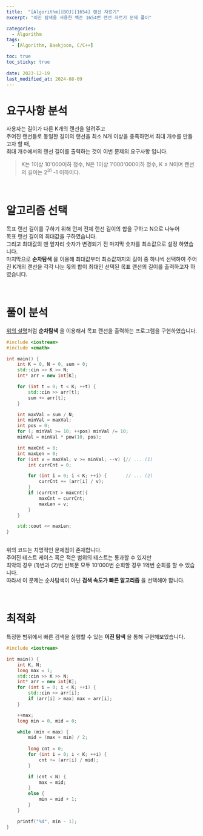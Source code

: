 ```yaml
---
title:  "[Algorithm][BOJ][1654] 랜선 자르기"
excerpt: "이진 탐색을 사용한 백준 1654번 랜선 자르기 문제 풀이"

categories:
  - Algorithm
tags:
  - [Algorithm, Baekjoon, C/C++]

toc: true
toc_sticky: true
 
date: 2023-12-19
last_modified_at: 2024-08-09
---
```


# 요구사항 분석
사용자는 길이가 다른 K개의 랜선을 알려주고<br/>
주어진 랜선들로 동일한 길이의 랜선을 최소 N개 이상을 충족하면서 최대 개수를 만들고자 할 때,<br/>
최대 개수에서의 랜선 길이를 출력하는 것이 이번 문제의 요구사항 입니다.<br/>
>K는 1이상 10'000이하 정수, N은 1이상 1'000'000이하 정수, K $\leq$ N이며 랜선의 길이는 2<sup>31</sup> -1 이하이다.

<br/>

# 알고리즘 선택
목표 랜선 길이를 구하기 위해 먼저 전체 랜선 길이의 합을 구하고 N으로 나누어  
목표 랜선 길이의 최대값을 구하였습니다.  
그리고 최대값의 맨 앞자리 숫자가 변경되기 전 마지막 숫자를 최소값으로 설정 하였습니다.  
마지막으로 __순차탐색__ 을 이용해 최대값부터 최소값까지의 길이 중 하나씩 선택하여 
주어진 K개의 랜선을 각각 나눈 몫의 합이 최대인 선택된 목표 랜선의 길이를 출력하고자 하였습니다.

<br/>

# 풀이 분석
[위의 설명](#알고리즘-선택)처럼 __순차탐색__ 을 이용해서 목표 랜선을 출력하는 프로그램을 구현하였습니다.
``` C++
#include <iostream>
#include <cmath>

int main() {
	int K = 0, N = 0, sum = 0;
	std::cin >> K >> N;
	int* arr = new int[K];

	for (int t = 0; t < K; ++t) {
		std::cin >> arr[t];
		sum += arr[t];
	}

	int maxVal = sum / N;
	int minVal = maxVal;
	int pos = 0;
	for (; minVal >= 10; ++pos) minVal /= 10;
	minVal = minVal * pow(10, pos);

	int maxCnt = 0;
	int maxLen = 0;
	for (int v = maxVal; v >= minVal; --v) {// ... (1)
		int currCnt = 0;

		for (int i = 0; i < K; ++i) {		// ... (2)
			currCnt += (arr[i] / v);
		}
		if (currCnt > maxCnt){
			maxCnt = currCnt;
			maxLen = v;
		}
	}

	std::cout << maxLen;
}
  
```
위의 코드는 치명적인 문제점이 존재합니다.  
주어진 테스트 케이스 혹은 적은 범위의 테스트는 통과할 수 있지만  
최악의 경우 (1)번과 (2)번 반복문 모두 10'000번 순회할 경우 1억번 순회를 할 수 있습니다.  
따라서 이 문제는 순차탐색이 아닌 __검색 속도가 빠른 알고리즘__ 을 선택해야 합니다.

<br/>


# 최적화
특정한 범위에서 빠른 검색을 실행할 수 있는 __이진 탐색__ 을 통해 구현해보았습니다.
```C++
#include <iostream>

int main() {
	int K, N;
	long max = 1;
	std::cin >> K >> N;
	int* arr = new int[K];
	for (int i = 0; i < K; ++i) {
		std::cin >> arr[i];
		if (arr[i] > max) max = arr[i];
	}

	++max;
	long min = 0, mid = 0;

	while (min < max) {
		mid = (max + min) / 2;
		
		long cnt = 0;
		for (int i = 0; i < K; ++i) {
			cnt += (arr[i] / mid);
		}

		if (cnt < N) {
			max = mid;
		}
		else {
			min = mid + 1;
		}
	}

	printf("%d", min - 1);
}
  
```

<br/>